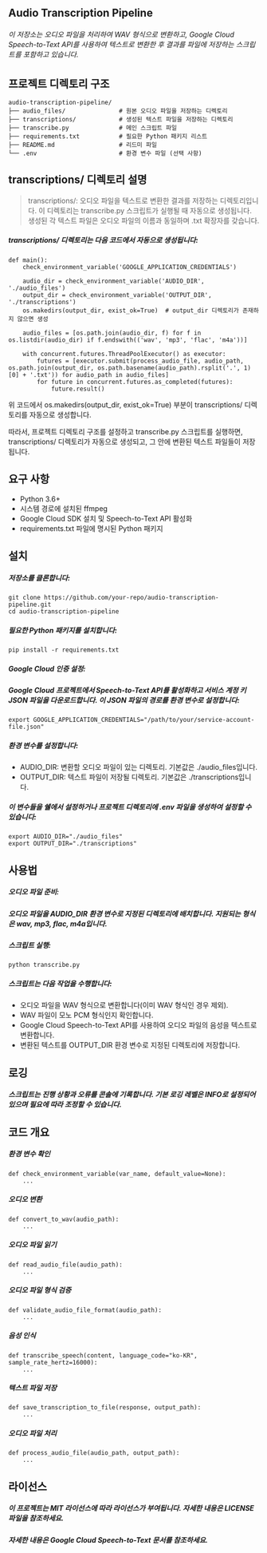 ## Audio Transcription Pipeline

###### 이 저장소는 오디오 파일을 처리하여 WAV 형식으로 변환하고, Google Cloud Speech-to-Text API를 사용하여 텍스트로 변환한 후 결과를 파일에 저장하는 스크립트를 포함하고 있습니다.

## 프로젝트 디렉토리 구조

```
audio-transcription-pipeline/
├── audio_files/               # 원본 오디오 파일을 저장하는 디렉토리
├── transcriptions/            # 생성된 텍스트 파일을 저장하는 디렉토리
├── transcribe.py              # 메인 스크립트 파일
├── requirements.txt           # 필요한 Python 패키지 리스트
├── README.md                  # 리드미 파일
└── .env                       # 환경 변수 파일 (선택 사항)

```
## transcriptions/ 디렉토리 설명

>transcriptions/: 오디오 파일을 텍스트로 변환한 결과를 저장하는 디렉토리입니다. 이 디렉토리는 transcribe.py 스크립트가 실행될 때 자동으로 생성됩니다. 생성된 각 텍스트 파일은 오디오 파일의 이름과 동일하며 .txt 확장자를 갖습니다.

##### transcriptions/ 디렉토리는 다음 코드에서 자동으로 생성됩니다:


```
def main():
    check_environment_variable('GOOGLE_APPLICATION_CREDENTIALS')

    audio_dir = check_environment_variable('AUDIO_DIR', './audio_files')
    output_dir = check_environment_variable('OUTPUT_DIR', './transcriptions')
    os.makedirs(output_dir, exist_ok=True)  # output_dir 디렉토리가 존재하지 않으면 생성

    audio_files = [os.path.join(audio_dir, f) for f in os.listdir(audio_dir) if f.endswith(('wav', 'mp3', 'flac', 'm4a'))]

    with concurrent.futures.ThreadPoolExecutor() as executor:
        futures = [executor.submit(process_audio_file, audio_path, os.path.join(output_dir, os.path.basename(audio_path).rsplit('.', 1)[0] + '.txt')) for audio_path in audio_files]
        for future in concurrent.futures.as_completed(futures):
            future.result()
```

위 코드에서 os.makedirs(output_dir, exist_ok=True) 부분이 transcriptions/ 디렉토리를 자동으로 생성합니다.

따라서, 프로젝트 디렉토리 구조를 설정하고 transcribe.py 스크립트를 실행하면, transcriptions/ 디렉토리가 자동으로 생성되고, 그 안에 변환된 텍스트 파일들이 저장됩니다.

## 요구 사항

- Python 3.6+
- 시스템 경로에 설치된 ffmpeg
- Google Cloud SDK 설치 및 Speech-to-Text API 활성화
- requirements.txt 파일에 명시된 Python 패키지

## 설치

##### 저장소를 클론합니다:


```
git clone https://github.com/your-repo/audio-transcription-pipeline.git
cd audio-transcription-pipeline
```

##### 필요한 Python 패키지를 설치합니다:


```
pip install -r requirements.txt
```

##### Google Cloud 인증 설정:
##### Google Cloud 프로젝트에서 Speech-to-Text API를 활성화하고 서비스 계정 키 JSON 파일을 다운로드합니다. 이 JSON 파일의 경로를 환경 변수로 설정합니다:

```
export GOOGLE_APPLICATION_CREDENTIALS="/path/to/your/service-account-file.json"
```

##### 환경 변수를 설정합니다:
- AUDIO_DIR: 변환할 오디오 파일이 있는 디렉토리. 기본값은 ./audio_files입니다.
- OUTPUT_DIR: 텍스트 파일이 저장될 디렉토리. 기본값은 ./transcriptions입니다.
##### 이 변수들을 쉘에서 설정하거나 프로젝트 디렉토리에 .env 파일을 생성하여 설정할 수 있습니다:

```
export AUDIO_DIR="./audio_files"
export OUTPUT_DIR="./transcriptions"
```

## 사용법

##### 오디오 파일 준비:

##### 오디오 파일을 AUDIO_DIR 환경 변수로 지정된 디렉토리에 배치합니다. 지원되는 형식은 wav, mp3, flac, m4a입니다.

##### 스크립트 실행:

```
python transcribe.py
```

##### 스크립트는 다음 작업을 수행합니다:

- 오디오 파일을 WAV 형식으로 변환합니다(이미 WAV 형식인 경우 제외).
- WAV 파일이 모노 PCM 형식인지 확인합니다.
- Google Cloud Speech-to-Text API를 사용하여 오디오 파일의 음성을 텍스트로 변환합니다.
- 변환된 텍스트를 OUTPUT_DIR 환경 변수로 지정된 디렉토리에 저장합니다.

## 로깅

##### 스크립트는 진행 상황과 오류를 콘솔에 기록합니다. 기본 로깅 레벨은 INFO로 설정되어 있으며 필요에 따라 조정할 수 있습니다.

## 코드 개요

##### 환경 변수 확인

```
def check_environment_variable(var_name, default_value=None):
    ...

```
##### 오디오 변환

```
def convert_to_wav(audio_path):
    ...
```

##### 오디오 파일 읽기


```
def read_audio_file(audio_path):
    ...
```

##### 오디오 파일 형식 검증


```
def validate_audio_file_format(audio_path):
    ...
```

##### 음성 인식

```
def transcribe_speech(content, language_code="ko-KR", sample_rate_hertz=16000):
    ...
```

##### 텍스트 파일 저장

```
def save_transcription_to_file(response, output_path):
    ...
```

##### 오디오 파일 처리


```
def process_audio_file(audio_path, output_path):
    ...
```

## 라이선스

##### 이 프로젝트는 MIT 라이선스에 따라 라이선스가 부여됩니다. 자세한 내용은 LICENSE 파일을 참조하세요.

##### 자세한 내용은 Google Cloud Speech-to-Text 문서를 참조하세요.
